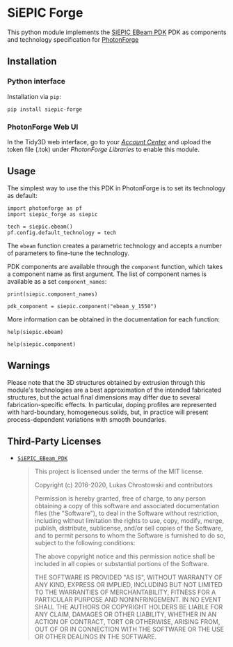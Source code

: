 # SiEPIC Forge

This python module implements the [SiEPIC EBeam
PDK](https://github.com/SiEPIC/SiEPIC_EBeam_PDK) PDK as components and
technology specification for
[PhotonForge](https://docs.flexcompute.com/projects/photonforge/)


## Installation

### Python interface

Installation via `pip`:

    pip install siepic-forge


### PhotonForge Web UI

In the Tidy3D web interface, go to your [*Account
Center*](https://tidy3d.simulation.cloud/account) and upload the token file
(.tok) under *PhotonForge Libraries* to enable this module.


## Usage

The simplest way to use the this PDK in PhotonForge is to set its technology as
default:

    import photonforge as pf
    import siepic_forge as siepic

    tech = siepic.ebeam()
    pf.config.default_technology = tech


The `ebeam` function creates a parametric technology and accepts a number of
parameters to fine-tune the technology.

PDK components are available through the `component` function, which takes a
component name as first argument. The list of component names is available as a
set `component_names`:

    print(siepic.component_names)
    
    pdk_component = siepic.component("ebeam_y_1550")


More information can be obtained in the documentation for each function:

    help(siepic.ebeam)

    help(siepic.component)


## Warnings

Please note that the 3D structures obtained by extrusion through this module's
technologies are a best approximation of the intended fabricated structures,
but the actual final dimensions may differ due to several fabrication-specific
effects. In particular, doping profiles are represented with hard-boundary,
homogeneous solids, but, in practice will present process-dependent variations
with smooth boundaries.


## Third-Party Licenses

- [`SiEPIC_EBeam_PDK`](https://github.com/SiEPIC/SiEPIC_EBeam_PDK)

  > This project is licensed under the terms of the MIT license.
  > 
  > Copyright (c) 2016-2020, Lukas Chrostowski and contributors
  > 
  > Permission is hereby granted, free of charge, to any person obtaining a
  > copy of this software and associated documentation files (the "Software"),
  > to deal in the Software without restriction, including without limitation
  > the rights to use, copy, modify, merge, publish, distribute, sublicense,
  > and/or sell copies of the Software, and to permit persons to whom the
  > Software is furnished to do so, subject to the following conditions:
  > 
  > The above copyright notice and this permission notice shall be included in
  > all copies or substantial portions of the Software.
  > 
  > THE SOFTWARE IS PROVIDED "AS IS", WITHOUT WARRANTY OF ANY KIND, EXPRESS OR
  > IMPLIED, INCLUDING BUT NOT LIMITED TO THE WARRANTIES OF MERCHANTABILITY,
  > FITNESS FOR A PARTICULAR PURPOSE AND NONINFRINGEMENT. IN NO EVENT SHALL THE
  > AUTHORS OR COPYRIGHT HOLDERS BE LIABLE FOR ANY CLAIM, DAMAGES OR OTHER
  > LIABILITY, WHETHER IN AN ACTION OF CONTRACT, TORT OR OTHERWISE, ARISING
  > FROM, OUT OF OR IN CONNECTION WITH THE SOFTWARE OR THE USE OR OTHER
  > DEALINGS IN THE SOFTWARE.
